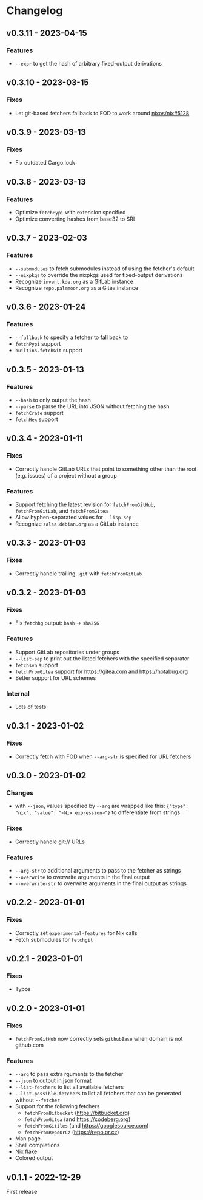# Changelog

## v0.3.11 - 2023-04-15

### Features

- `--expr` to get the hash of arbitrary fixed-output derivations

## v0.3.10 - 2023-03-15

### Fixes

- Let git-based fetchers fallback to FOD to work around [nixos/nix#5128](https://github.com/nixos/nix/issues/5128)

## v0.3.9 - 2023-03-13

### Fixes

- Fix outdated Cargo.lock

## v0.3.8 - 2023-03-13

### Features

- Optimize `fetchPypi` with extension specified
- Optimize converting hashes from base32 to SRI

## v0.3.7 - 2023-02-03

### Features

- `--submodules` to fetch submodules instead of using the fetcher's default
- `--nixpkgs` to override the nixpkgs used for fixed-output derivations
- Recognize `invent.kde.org` as a GitLab instance
- Recognize `repo.palemoon.org` as a Gitea instance

## v0.3.6 - 2023-01-24

### Features

- `--fallback` to specify a fetcher to fall back to
- `fetchPypi` support
- `builtins.fetchGit` support

## v0.3.5 - 2023-01-13

### Features

- `--hash` to only output the hash
- `--parse` to parse the URL into JSON without fetching the hash
- `fetchCrate` support
- `fetchHex` support

## v0.3.4 - 2023-01-11

### Fixes

- Correctly handle GitLab URLs that point to something other than the root (e.g. issues) of a project without a group

### Features

- Support fetching the latest revision for `fetchFromGitHub`, `fetchFromGitLab`, and `fetchFromGitea`
- Allow hyphen-separated values for `--lisp-sep`
- Recognize `salsa.debian.org` as a GitLab instance

## v0.3.3 - 2023-01-03

### Fixes

- Correctly handle trailing `.git` with `fetchFromGitLab`

## v0.3.2 - 2023-01-03

### Fixes

- Fix `fetchhg` output: `hash` -> `sha256`

### Features

- Support GitLab repositories under groups
- `--list-sep` to print out the listed fetchers with the specified separator
- `fetchsvn` support
- `fetchFromGitea` support for <https://gitea.com> and <https://notabug.org>
- Better support for URL schemes

### Internal

- Lots of tests

## v0.3.1 - 2023-01-02

### Fixes

- Correctly fetch with FOD when `--arg-str` is specified for URL fetchers

## v0.3.0 - 2023-01-02

### Changes

- with `--json`, values specified by `--arg` are wrapped like this: `{"type": "nix", "value": "<Nix expression>"}` to differentiate from strings

### Fixes

- Correctly handle git:// URLs

### Features

- `--arg-str` to additional arguments to pass to the fetcher as strings
- `--overwrite` to overwrite arguments in the final output
- `--overwrite-str` to overwrite arguments in the final output as strings

## v0.2.2 - 2023-01-01

### Fixes

- Correctly set `experimental-features` for Nix calls
- Fetch submodules for `fetchgit`

## v0.2.1 - 2023-01-01

### Fixes

- Typos

## v0.2.0 - 2023-01-01

### Fixes

- `fetchFromGitHub` now correctly sets `githubBase` when domain is not github.com

### Features

- `--arg` to pass extra rguments to the fetcher
- `--json` to output in json format
- `--list-fetchers` to list all available fetchers
- `--list-possible-fetchers` to list all fetchers that can be generated without `--fetcher`
- Support for the following fetchers
  - `fetchFromBitbucket` (<https://bitbucket.org>)
  - `fetchFromGitea` (and <https://codeberg.org>)
  - `fetchFromGitiles` (and <https://googlesource.com>)
  - `fetchFromRepoOrCz` (<https://repo.or.cz>)
- Man page
- Shell completions
- Nix flake
- Colored output

## v0.1.1 - 2022-12-29

First release
